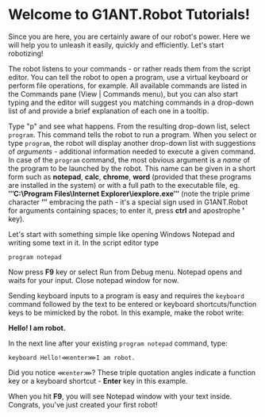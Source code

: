# Welcome to G1ANT.Robot Tutorials!

Since you are here, you are certainly aware of our robot's power. Here we will help you to unleash it easily, quickly and efficiently. Let's start robotizing!

The robot listens to your commands - or rather reads them from the script editor. You can tell the robot to open a program, use a virtual keyboard or perform file operations, for example. All available commands are listed in the Commands pane (View | Commands menu), but you can also start typing and the editor will suggest you matching commands in a drop-down list of and provide a brief explanation of each one in a tooltip.

Type "p" and see what happens. From the resulting drop-down list, select `program`. This command tells the robot to run a program. When you select or type `program`, the robot will display another drop-down list with suggestions of _arguments_ - additional information needed to execute a given command. In case of the `program` command, the most obvious argument is a _name_ of the program to be launched by the robot. This name can be given in a short form such as **notepad**, **calc**, **chrome**, **word** (provided that these programs are installed in the system) or with a full path to the executable file, eg. **‴C:\Program Files\Internet Explorer\iexplore.exe‴** (note the triple prime character **‴** embracing the path - it's a special sign used in G1ANT.Robot for arguments containing spaces; to enter it, press **ctrl** and apostrophe **'** key).

Let's start with something simple like opening Windows Notepad and writing some text in it. In the script editor type

```G1ANT
program notepad
```

Now press **F9** key or select Run from Debug menu. Notepad opens and waits for your input. Close notepad window for now.

Sending keyboard inputs to a program is easy and requires the `keyboard` command followed by the text to be entered or keyboard shortcuts/function keys to be mimicked by the robot. In this example, make the robot write:

**Hello!
I am robot.**

In the next line after your existing `program notepad` command, type:

```G1ANT
keyboard Hello!⋘enter⋙I am robot.
```

Did you notice `⋘enter⋙`? These triple quotation angles indicate a function key or a keyboard shortcut - **Enter** key in this example.

When you hit **F9**, you will see Notepad window with your text inside. Congrats, you've just created your first robot!

